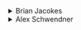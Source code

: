 <details>
<summary>
Brian Jacokes
</summary>

We can approach this problem in an easier manner if we flip the x and y axes, so we have a line from (0,0) to (M,N) and a line from (0,P) to (M,N). With this transformation, we see that if we draw a vertical line at any x position, it will intersect both of these line segments, so that we don't have to worry about a special situation where it intersects one of the axes. Now we can cycle through all of the x-values, making sure to leave out the values at 0 and M (at 0 we will have one of the fence sides, which doesn't count for holding cows, and at M we will have the two lines meeting at a point). At any x-value, the y-value of the along the segment from (0,0) to (M,N) is simply 

```none
rise / run * x
```

or

```none
N / M * x
```

The y-value of the segment from (0,P) to (M,N) will be the initial y-value plus the rise over the run times x, or 

```none
P + (N-P) / M * x
```

Make sure you see how this will give us the y-value. Since each lattice point must be at an integer x-coordinate, all we have to do is add on the number of lattice points in between the two y-values at each x-value. The y-value along the segment (0,0) to (M,N) will always be lower than the y-value along the segment (0,P) to (M,N), so we will always subtract the first one from the second. Now all that is left is to find out the relationship between the y-values and the number of lattice points.

Now let us take the lower y-value and move it down until it is at the nearest lattice point that is at or below its current value, and let us take the higher y-value and move it up until it is at the nearest lattice point that is at or above its current value. If we don't count the two endpoints, we still have exactly the same number of lattice points as before. It is now easy to see that the number of lattice points between the two values is 

```none
Y(bigger) - Y(smaller) - 1
```

If this is unclear, just try a few simple examples, such as 1 and 2, and see how it relates to larger y-values. The only step left is to move the y-values to the nearest lattice point that is above/below their current value.

Due to rounding errors, it is common that a number will be a very tiny fraction off the integer value, but it is still supposed to be an integer. Therefore, numbers must be checked to see how close they are to an integer value before they are rounded (if a y-value is already an integer, moving it up/down to the next y-value WILL change the number lattice points between the two points, which is exactly what we don't want).

Therefore, when we round a number up, we first take its floor function (rounding it down). If the real y-value minus its floor is less than a very small number (say, 1e-6, for example), then we assume that this very small error is a result of rounding and leave the rounded up number as its floor. Otherwise, we increment the number by 1. In a similar manner we round numbers down.

```cpp
#include <stdio.h>
#include <math.h>

int 
roundup (double a)
{
    int     b = int (floor (a));
    if ((a - b) > 1e-6)
	b++;
    return int (b);
}

int 
rounddown (double a)
{
    int     b = int (ceil (a));
    if ((b - a) > 1e-6)
	b--;
    return b;
}

int 
main ()
{
    FILE   *in = fopen ("fence9.in", "r");
    FILE   *out = fopen ("fence9.out", "w");
    int     a, N, M, P, interior = 0, temp;
    double  val1, val2, slope1, slope2;
    fscanf (in, "%d%d%d", &N, &M, &P);
    slope1 = double (N) / M;
    slope2 = double (N - P) / M;
    for (a = 1; a < M; a++) {
	val1 = slope1 * a;
	val2 = P + slope2 * a;
	temp = roundup (val2) - rounddown (val1) - 1;
	interior += temp;
    }
    fprintf (out, "%d\n", interior);
    return 0;
}
```

</details>

<details>
<summary>
Alex Schwendner
</summary>

Here is a O(ln N) solution

Pick's Theorem states that if we have a polygon with lattice points as vertices, then:

```none
A = I + B/2 - 1
```

where A is the area of the polygon, I is the number of lattice points inside of the polygon, and B is the number of lattice points on the boundary of the polygon. We are asked to find I.
Thus, if we find A and B, w can use Pick's Theorem to find I. The area is simply M * P / 2. We can find B by noting that the number of points that lie on a line with lattice endpoints (W,X) and (Y,Z) is 1 + gcd(|Y - W|, |Z - X|). We find the number of boundary points on each edge of the triangle, and subtract 3 (because we are double counting the vertices of the triangle) to find B. Once we have A and B, we can find I by using a rearrangement of Pick's Theorem: I = A + 1 - B/2.

This solution is very fast, as it provides an explicit formula for I. The only step that is not constant-time is GCD(a,b), which is O(ln(max(a,b))) in the worst case.


```cpp
#include <fstream.h>

inline int
gcd (int a, int b) {
    if (a < b){
	int t = a;
	a = b;
	b = t;
    }
    while (r = a % b) {
	a = b;
	b = r;
    }
    return (b);
}

int main () {
    int x, y, w;
    ifstream filein ("fence9.in");
    filein >> x >> y >> w;
    filein.close();

    if (y == 0) {
	ofstream fileout ("fence9.out");
	fileout << 0 << endl;
	fileout.close ();
	return(0);
    }

    // a = i + b/2 - 1
    // 2*a = 2*i + b - 2
    int a2 = y * w;
    int b = ((x > 0) ? gcd(x,y) : y) +
		((x == w) ? y : gcd(((x < w) ? (w - x) : (x - w)), y)) + w;
    int i = (a2 + 2 - b) / 2;
    ofstream fileout("fence9.out");
    fileout << i << endl;
    fileout.close();
    exit (0);
}
```

</details>


